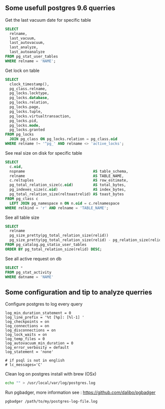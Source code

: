 Some usefull postgres 9.6 querries
----------------------------------

Get the last vacuum date for specific table

```sql
SELECT
  relname,
  last_vacuum,
  last_autovacuum,
  last_analyze,
  last_autoanalyze
FROM pg_stat_user_tables
WHERE relname = 'NAME';
```

Get lock on table
```sql
SELECT
  clock_timestamp(),
  pg_class.relname,
  pg_locks.locktype,
  pg_locks.database,
  pg_locks.relation,
  pg_locks.page,
  pg_locks.tuple,
  pg_locks.virtualtransaction,
  pg_locks.pid,
  pg_locks.mode,
  pg_locks.granted
FROM pg_locks
  JOIN pg_class ON pg_locks.relation = pg_class.oid
WHERE relname !~ '^pg_' AND relname <> 'active_locks';
```

See real size on disk for specific table
```sql
SELECT
  c.oid,
  nspname                               AS table_schema,
  relname                               AS TABLE_NAME,
  c.reltuples                           AS row_estimate,
  pg_total_relation_size(c.oid)         AS total_bytes,
  pg_indexes_size(c.oid)                AS index_bytes,
  pg_total_relation_size(reltoastrelid) AS toast_bytes
FROM pg_class c
  LEFT JOIN pg_namespace n ON n.oid = c.relnamespace
WHERE relkind = 'r' AND relname = 'TABLE_NAME';
```


See all table size
```sql
SELECT
  relname                                                                 AS "Table",
  pg_size_pretty(pg_total_relation_size(relid))                           AS "Size",
  pg_size_pretty(pg_total_relation_size(relid) - pg_relation_size(relid)) AS "External Size"
FROM pg_catalog.pg_statio_user_tables
ORDER BY pg_total_relation_size(relid) DESC;
```

See all active request on db 
```sql
SELECT *
FROM pg_stat_activity
WHERE datname = 'NAME'
```

Some configuration and tip to analyze querries
----------------------------------------------

Configure postgres to log every query
```
log_min_duration_statement = 0
log_line_prefix = '%t [%p]: [%l-1] '
log_checkpoints = on
log_connections = on
log_disconnections = on
log_lock_waits = on
log_temp_files = 0
log_autovacuum_min_duration = 0
log_error_verbosity = default
log_statement = 'none'

# if psql is not in english
# lc_messages='C'
```

Clean log on postgres install with brew (OSx)
```bash
echo "" > /usr/local/var/log/postgres.log
```

Run pgbadger, more information see : https://github.com/dalibo/pgbadger
```bash
pgbadger /path/to/my/postgres-log-file.log
```